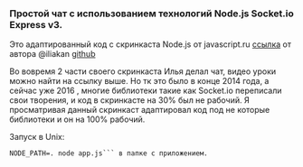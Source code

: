 ### Простой чат с использованием технологий Node.js Socket.io Express v3. ######

Это адаптированный код с скринкаста Node.js от javascript.ru  [ссылка](https://learn.javascript.ru/screencast/nodejs) от автора @iliakan [github](https://github.com/iliakan/)

Во вовремя 2 части своего скринкаста Илья делал чат, видео уроки можно найти на ссылку выше. Но тк это было в конце 2014 года, а сейчас уже 2016 , многие библиотеки такие как Socket.io переписали свои творения, и код в скринкасте на 30% был не рабочий. Я просматривая данный скринкаст адаптировал код под не которые библиотеки и он на 100% рабочий. 

Запуск в Unix:

```npm install
NODE_PATH=. node app.js``` в папке с приложением. 

